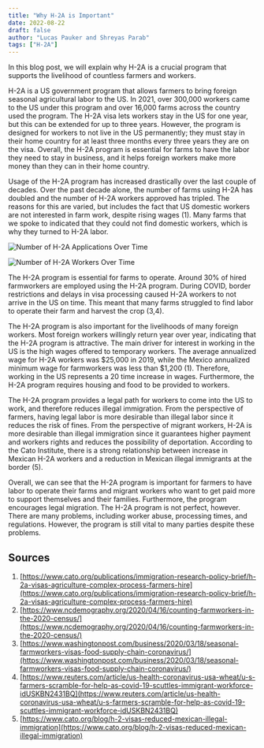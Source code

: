 ```yaml
---
title: "Why H-2A is Important"
date: 2022-08-22
draft: false
author: "Lucas Pauker and Shreyas Parab"
tags: ["H-2A"]
---
```


In this blog post, we will explain why H-2A is a crucial program that supports the livelihood of countless farmers and workers.

H-2A is a US government program that allows farmers to bring foreign seasonal agricultural labor to the US. In 2021, over 300,000 workers came to the US under this program and over 16,000 farms across the country used the program. The H-2A visa lets workers stay in the US for one year, but this can be extended for up to three years. However, the program is designed for workers to not live in the US permanently; they must stay in their home country for at least three months every three years they are on the visa. Overall, the H-2A program is essential for farms to have the labor they need to stay in business, and it helps foreign workers make more money than they can in their home country.

Usage of the H-2A program has increased drastically over the last couple of decades. Over the past decade alone, the number of farms using H-2A has doubled and the number of H-2A workers approved has tripled. The reasons for this are varied, but includes the fact that US domestic workers are not interested in farm work, despite rising wages (1). Many farms that we spoke to indicated that they could not find domestic workers, which is why they turned to H-2A labor.

![Number of H-2A Applications Over Time](/images/h2a/number_h2a_apps.png)


![Number of H-2A Workers Over Time](/images/h2a/number_h2a_workers.png)


The H-2A program is essential for farms to operate. Around 30% of hired farmworkers are employed using the H-2A program. During COVID, border restrictions and delays in visa processing caused H-2A workers to not arrive in the US on time. This meant that many farms struggled to find labor to operate their farm and harvest the crop (3,4).

The H-2A program is also important for the livelihoods of many foreign workers. Most foreign workers willingly return year over year, indicating that the H-2A program is attractive. The main driver for interest in working in the US is the high wages offered to temporary workers. The average annualized wage for H-2A workers was $25,000 in 2019, while the Mexico annualized minimum wage for farmworkers was less than $1,200 (1). Therefore, working in the US represents a 20 time increase in wages. Furthermore, the H-2A program requires housing and food to be provided to workers.

The H-2A program provides a legal path for workers to come into the US to work, and therefore reduces illegal immigration. From the perspective of farmers, having legal labor is more desirable than illegal labor since it reduces the risk of fines. From the perspective of migrant workers, H-2A is more desirable than illegal immigration since it guarantees higher payment and workers rights and reduces the possibility of deportation. According to the Cato Institute, there is a strong relationship between increase in Mexican H-2A workers and a reduction in Mexican illegal immigrants at the border (5).

Overall, we can see that the H-2A program is important for farmers to have labor to operate their farms and migrant workers who want to get paid more to support themselves and their families. Furthermore, the program encourages legal migration. The H-2A program is not perfect, however. There are many problems, including worker abuse, processing times, and regulations. However, the program is still vital to many parties despite these problems.

## Sources
1. [https://www.cato.org/publications/immigration-research-policy-brief/h-2a-visas-agriculture-complex-process-farmers-hire](https://www.cato.org/publications/immigration-research-policy-brief/h-2a-visas-agriculture-complex-process-farmers-hire)
2. [https://www.ncdemography.org/2020/04/16/counting-farmworkers-in-the-2020-census/](https://www.ncdemography.org/2020/04/16/counting-farmworkers-in-the-2020-census/)
3. [https://www.washingtonpost.com/business/2020/03/18/seasonal-farmworkers-visas-food-supply-chain-coronavirus/](https://www.washingtonpost.com/business/2020/03/18/seasonal-farmworkers-visas-food-supply-chain-coronavirus/)
4. [https://www.reuters.com/article/us-health-coronavirus-usa-wheat/u-s-farmers-scramble-for-help-as-covid-19-scuttles-immigrant-workforce-idUSKBN2431BQ](https://www.reuters.com/article/us-health-coronavirus-usa-wheat/u-s-farmers-scramble-for-help-as-covid-19-scuttles-immigrant-workforce-idUSKBN2431BQ)
5. [https://www.cato.org/blog/h-2-visas-reduced-mexican-illegal-immigration](https://www.cato.org/blog/h-2-visas-reduced-mexican-illegal-immigration)

